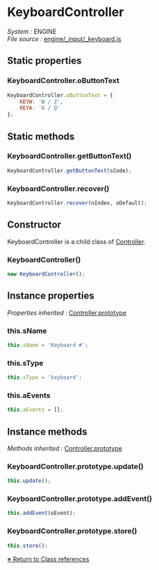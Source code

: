 # KeyboardController


_System :_ ENGINE  
_File source :_ [engine/_input/_keyboard.js](https://github.com/de-sign/DBZ-Versus/blob/master/src/assets/js/engine/_input/_keyboard.js)

## Static properties
### KeyboardController.oButtonText

```javascript
KeyboardController.oButtonText = {
    KEYW: 'W / Z',
    KEYA: 'A / Q'
};
```


## Static methods
### KeyboardController.getButtonText()

```javascript
KeyboardController.getButtonText(sCode);
```

### KeyboardController.recover()

```javascript
KeyboardController.recover(nIndex, oDefault);
```


## Constructor

KeyboardController is a child class of [Controller](Controller.md).
### KeyboardController()

```javascript
new KeyboardController();
```


## Instance properties
_Properties inherited :_ [Controller.prototype](Controller.md#instance-properties)

### this.sName

```javascript
this.sName = 'Keyboard #';
```

### this.sType

```javascript
this.sType = 'keyboard';
```

### this.aEvents

```javascript
this.aEvents = [];
```


## Instance methods
_Methods inherited :_ [Controller.prototype](Controller.md#instance-methods) 

### KeyboardController.prototype.update()

```javascript
this.update();
```

### KeyboardController.prototype.addEvent()

```javascript
this.addEvent(oEvent);
```

### KeyboardController.prototype.store()

```javascript
this.store();
```


<link rel="stylesheet" href="../_doc.css" />

[&#8251; Return to Class references](References.md)